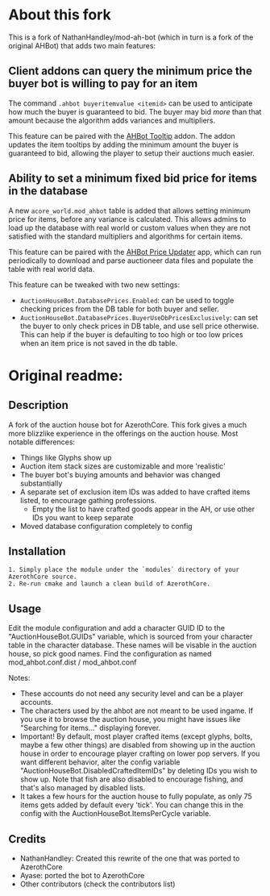 # About this fork
This is a fork of NathanHandley/mod-ah-bot (which in turn is a fork of the original AHBot) that adds two main features:

## Client addons can query the minimum price the buyer bot is willing to pay for an item

The command `.ahbot buyeritemvalue <itemid>` can be used to anticipate how much the buyer is guaranteed to bid. The buyer may bid _more_ than that amount because the algorithm adds variances and multipliers.

This feature can be paired with the [AHBot Tooltip](https://github.com/abracadaniel22/AHBotTooltip) addon. The addon updates the item tooltips by adding the minimum amount the buyer is guaranteed to bid, allowing the player to setup their auctions much easier.

## Ability to set a minimum fixed bid price for items in the database

A new `acore_world.mod_ahbot` table is added that allows setting minimum price for items, before any variance is calculated. This allows admins to load up the database with real world or custom values when they are not satisfied with the standard multipliers and algorithms for certain items.

This feature can be paired with the [AHBot Price Updater](https://github.com/abracadaniel22/ahbot-price-updater) app, which can run periodically to download and parse auctioneer data files and populate the table with real world data.

This feature can be tweaked with two new settings:

- `AuctionHouseBot.DatabasePrices.Enabled`: can be used to toggle checking prices from the DB table for both buyer and seller.
- `AuctionHouseBot.DatabasePrices.BuyerUseDbPricesExclusively`: can set the buyer to only check prices in DB table, and use sell price otherwise. This can help if the buyer is defaulting to too high or too low prices when an item price is not saved in the db table.

# Original readme:

## Description

A fork of the auction house bot for AzerothCore.  This fork gives a much more blizzlike experience in the offerings on the auction house.  Most notable differences:
 - Things like Glyphs show up
 - Auction item stack sizes are customizable and more 'realistic'
 - The buyer bot's buying amounts and behavior was changed substantially
 - A separate set of exclusion item IDs was added to have crafted items listed, to encourage gathing professions.
	- Empty the list to have crafted goods appear in the AH, or use other IDs you want to keep separate
 - Moved database configuration completely to config

## Installation

```
1. Simply place the module under the `modules` directory of your AzerothCore source. 
2. Re-run cmake and launch a clean build of AzerothCore.
```

## Usage

Edit the module configuration and add a character GUID ID to the "AuctionHouseBot.GUIDs" variable, which is sourced from your character table in the character database.  These names will be visable in the auction house, so pick good names.  Find the configuration as named mod_ahbot.conf.dist / mod_ahbot.conf

Notes:
- These accounts do not need any security level and can be a player accounts.
- The characters used by the ahbot are not meant to be used ingame. If you use it to browse the auction house, you might have issues like "Searching for items..." displaying forever.
- Important!  By default, most player crafted items (except glyphs, bolts, maybe a few other things) are disabled from showing up in the auction house in order to encourage player crafting on lower pop servers.  If you want different behavior, alter the config variable "AuctionHouseBot.DisabledCraftedItemIDs" by deleting IDs you wish to show up.  Note that fish are also disabled to encourage fishing, and that's also managed by disabled lists.
- It takes a few hours for the auction house to fully populate, as only 75 items gets added by default every 'tick'.  You can change this in the config with the AuctionHouseBot.ItemsPerCycle variable.

## Credits

- NathanHandley: Created this rewrite of the one that was ported to AzerothCore
- Ayase: ported the bot to AzerothCore
- Other contributors (check the contributors list)

